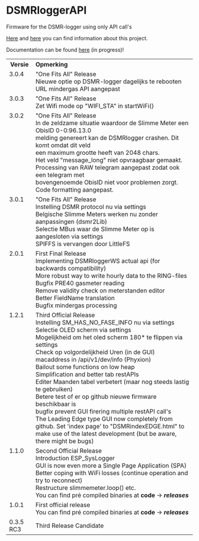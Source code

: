 # DSMRloggerAPI
Firmware for the DSMR-logger using only API call's

[Here](https://willem.aandewiel.nl/index.php/2019/04/09/dsmr-logger-v4-slimme-meter-uitlezer/) and
    [here](https://willem.aandewiel.nl/index.php/2020/02/28/restapis-zijn-hip-nieuwe-firmware-voor-de-dsmr-logger/)
          you can find information about this project.

Documentation can be found [here](https://mrwheel-docs.gitbook.io/dsmrloggerapi/) (in progress)!

<table>
  <tr><th>Versie</th><th align="Left">Opmerking</th></tr>
  <tr>
    <td valign="top">3.0.4</td>
    <td>"One Fits All" Release
        <br>Nieuwe optie op DSMR-logger dagelijks te rebooten
        <br>URL mindergas API aangepast
    </td>
  </tr>
  <tr>
    <td valign="top">3.0.3</td>
    <td>"One Fits All" Release
        <br>Zet Wifi mode op "WIFI_STA" in startWiFi()
    </td>
  </tr>
  <tr>
    <td valign="top">3.0.2</td>
    <td>"One Fits All" Release
        <br>In de zeldzame situatie waardoor de Slimme Meter een ObisID 0-0:96.13.0
        <br>melding genereert kan de DSMRlogger crashen. Dit komt omdat dit veld
        <br>een maximum grootte heeft van 2048 chars.
        <br>Het veld "message_long" niet opvraagbaar gemaakt.
        <br>Processing van RAW telegram aangepast zodat ook een telegram met
        <br>bovengenoemde ObisID niet voor problemen zorgt.
        <br>Code formatting aangepast.
    </td>
  </tr>
  <tr>
    <td valign="top">3.0.1</td>
    <td>"One Fits All" Release
        <br>Instelling DSMR protocol nu via settings
        <br>Belgische Slimme Meters werken nu zonder aanpassingen (dsmr2Lib)
        <br>Selectie MBus waar de Slimme Meter op is aangesloten via settings
        <br>SPIFFS is vervangen door LittleFS
    </td>
  </tr>
  <tr>
    <td valign="top">2.0.1</td>
    <td>First Final Release
      <br>Implementing DSMRloggerWS actual api (for backwards compatibility)
      <br>More robust way to write hourly data to the RING-files
      <br>Bugfix PRE40 gasmeter reading
      <br>Remove validity check on meterstanden editor
      <br>Better FieldName translation
      <br>Bugfix mindergas processing
    </td>
  </tr>
  <tr>
    <td valign="top">1.2.1</td>
    <td>Third Official Release
      <br>Instelling SM_HAS_NO_FASE_INFO nu via settings
      <br>Selectie OLED scherm via settings
      <br>Mogelijkheid om het oled scherm 180* te flippen via settings
      <br>Check op volgordelijkheid Uren (in de GUI)
      <br>macaddress in /api/v1/dev/info (Phyxion)
      <br>Bailout some functions on low heap
      <br>Simplification and better tab restAPIs
      <br>Editer Maanden tabel verbetert  (maar nog steeds lastig te gebruiken)
      <br>Betere test of er op github nieuwe firmware beschikbaar is
      <br>bugfix prevent GUI firering multiple restAPI call's
      <br>The Leading Edge type GUI now completely from github. Set
          'index page' to "DSMRindexEDGE.html" to make use of
          the latest development (but be aware, there might be bugs)
      </td>
   </tr>
   <tr>
     <td valign="top">1.1.0</td>
     <td>Second Official Release
       <br>Introduction ESP_SysLogger
       <br>GUI is now even more a Single Page Application (SPA)
       <br>Better coping with WiFi losses (continue operation and try to reconnect)
       <br>Restructure slimmemeter.loop() etc.
       <br>You can find pré compiled binaries at <b>code</b> -> <b><i>releases</i></b>
     </td>
   </tr>
   <tr>
     <td valign="top">1.0.1</td>
     <td>First official release
       <br>You can find pré compiled binaries at <b>code</b> -> <b><i>releases</i></b>
     </td>
   </tr>
   <tr>
     <td valign="top">0.3.5 RC3</td>
     <td>Third Release Candidate
     </td>
   </tr>
</table>
